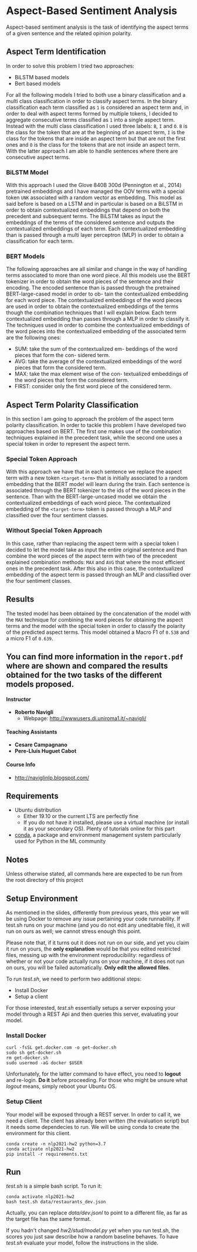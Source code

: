 # Aspect-Based Sentiment Analysis
Aspect-based sentiment analysis is the task of identifying the aspect terms of a given sentence and the related opinion polarity.

## Aspect Term Identification

In order to solve this problem I tried two approaches:
- BiLSTM based models
- Bert based models

For all the following models I tried to both use a binary classification and a multi class classification in order to classify aspect terms. In the binary classification each term classified as `1` is considered an aspect term and, in order to deal with aspect terms formed by multiple tokens, I decided to aggregate consecutive terms classified as `1` into a single aspect term.
Instead with the multi class classification I used three labels: `B`, `I` and `O`. `B` is the class for the token that are at the beginning of an aspect term, `I` is the class for the tokens that are inside an aspect term but that are not the first ones and `O` is the class for the tokens that are not inside an aspect term. With the latter approach I am able to handle sentences where there are consecutive aspect terms.

### BiLSTM Model
With this approach I used the Glove 840B 300d (Pennington et al., 2014) pretrained embeddings and I have managed the OOV terms with a special token `UNK` associated with a random vector as embedding. This model as said before is based on a LSTM and in particular is based on a BiLSTM in order to obtain contextualized embeddings that depend on both the precedent and subsequent terms. The BiLSTM takes as input the embeddings of the terms of the considered sentence and outputs the contextualized embeddings of each term. Each contextualized embedding than is passed through a multi layer perceptron (MLP) in order to obtain a classification for each term.

### BERT Models
The following approaches are all similar and change in the way of handling terms associated to more than one word piece. All this models use the BERT tokenizer in order to obtain the word pieces of the sentence and their encoding. The encoded sentence than is passed through the pretrained BERT-large-cased model in order to ob- tain the contextualized embedding for each word piece. The contextualized embeddings of the word pieces are used in order to obtain the contextualized embeddings of the terms though the combination techniques that I will explain below. Each term contextualized embedding than passes through a MLP in order to classify it.
The techniques used in order to combine the contextualized embeddings of the word pieces into the contextualized embedding of the associated term are the following ones:
- SUM: take the sum of the contextualized em- beddings of the word pieces that form the con- sidered term.
- AVG: take the average of the contextualized embeddings of the word pieces that form the considered term.
- MAX: take the max element wise of the con- textualized embeddings of the word pieces that form the considered term.
- FIRST: consider only the first word piece of the considered term.

## Aspect Term Polarity Classification
In this section I am going to approach the problem of the aspect term polarity classification. In order to tackle this problem I have developed two approaches based on BERT. The first one makes use of the combination techniques explained in the precedent task, while the second one uses a special token in order to represent the aspect term.

### Special Token Approach 
With this approach we have that in each sentence we replace the aspect term with a new token `<target-term>` that is initially associated to a random embedding that the BERT model will learn during the train. Each sentence is associated through the BERT tokenizer to the ids of the word pieces in the sentence. Than with the BERT-large-uncased model we obtain the contextualized embeddings of each word piece. The contextualized embedding of the `<target-term>` token is passed through a MLP and classified over the four sentiment classes.

### Without Special Token Approach
In this case, rather than replacing the aspect term with a special token I decided to let the model take as input the entire original sentence and than combine the word pieces of the aspect term with two of the precedent explained combination methods: `MAX` and `AVG` that where the most efficient ones in the precedent task. After this also in this case, the contextualized embedding of the aspect term is passed through an MLP and classified over the four sentiment classes.

## Results
The tested model has been obtained by the concatenation of the model with the `MAX` technique for combining the word pieces for obtaining the aspect terms and the model with the special token in order to classify the polarity of the predicted aspect terms. This model obtained a Macro F1 of `0.538` and a micro F1 of `0.639`.

## You can find more information in the `report.pdf` where are shown and compared the results obtained for the two tasks of the different models proposed.

#### Instructor
* **Roberto Navigli**
	* Webpage: http://wwwusers.di.uniroma1.it/~navigli/

#### Teaching Assistants
* **Cesare Campagnano**
* **Pere-Lluís Huguet Cabot**

#### Course Info
* http://naviglinlp.blogspot.com/

## Requirements

* Ubuntu distribution
	* Either 19.10 or the current LTS are perfectly fine
	* If you do not have it installed, please use a virtual machine (or install it as your secondary OS). Plenty of tutorials online for this part
* [conda](https://docs.conda.io/projects/conda/en/latest/index.html), a package and environment management system particularly used for Python in the ML community

## Notes
Unless otherwise stated, all commands here are expected to be run from the root directory of this project

## Setup Environment

As mentioned in the slides, differently from previous years, this year we will be using Docker to remove any issue pertaining your code runnability. If test.sh runs
on your machine (and you do not edit any uneditable file), it will run on ours as well; we cannot stress enough this point.

Please note that, if it turns out it does not run on our side, and yet you claim it run on yours, the **only explanation** would be that you edited restricted files, 
messing up with the environment reproducibility: regardless of whether or not your code actually runs on your machine, if it does not run on ours, 
you will be failed automatically. **Only edit the allowed files**.

To run *test.sh*, we need to perform two additional steps:
* Install Docker
* Setup a client

For those interested, *test.sh* essentially setups a server exposing your model through a REST Api and then queries this server, evaluating your model.

### Install Docker

```
curl -fsSL get.docker.com -o get-docker.sh
sudo sh get-docker.sh
rm get-docker.sh
sudo usermod -aG docker $USER
```

Unfortunately, for the latter command to have effect, you need to **logout** and re-login. **Do it** before proceeding. For those who might be
unsure what *logout* means, simply reboot your Ubuntu OS.

### Setup Client

Your model will be exposed through a REST server. In order to call it, we need a client. The client has already been written
(the evaluation script) but it needs some dependecies to run. We will be using conda to create the environment for this client.

```
conda create -n nlp2021-hw2 python=3.7
conda activate nlp2021-hw2
pip install -r requirements.txt
```

## Run

*test.sh* is a simple bash script. To run it:

```
conda activate nlp2021-hw2
bash test.sh data/restaurants_dev.json
```

Actually, you can replace *data/dev.jsonl* to point to a different file, as far as the target file has the same format.

If you hadn't changed *hw2/stud/model.py* yet when you run test.sh, the scores you just saw describe how a random baseline
behaves. To have *test.sh* evaluate your model, follow the instructions in the slide.
